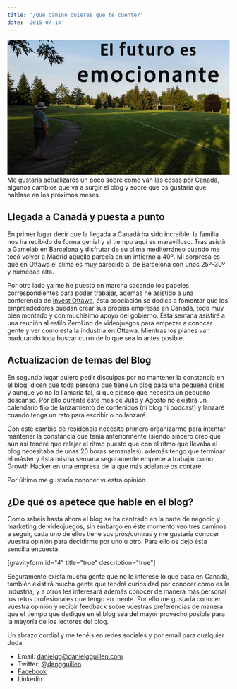 ```yaml
---
title: '¿Qué camino quieres que te cuente?'
date: '2015-07-14'
---
```


![¿Qué camino quieres que te cuente?](images/que-camino.jpg '¿Qué camino quieres que te cuente?')
Me gustaría actualizaros un poco sobre como van las cosas por Canadá, algunos cambios que va a surgir el blog y sobre que os gustaría que hablase en los próximos meses.

## Llegada a Canadá y puesta a punto

En primer lugar decir que la llegada a Canadá ha sido increíble, la familia nos ha recibido de forma genial y el tiempo aquí es maravilloso. Tras asistir a Gamelab en Barcelona y disfrutar de su clima mediterráneo cuando me tocó volver a Madrid aquello parecía en un infierno a 40º. Mi sorpresa es que en Ottawa el clima es muy parecido al de Barcelona con unos 25º-30º y humedad alta.

Por otro lado ya me he puesto en marcha sacando los papeles correspondientes para poder trabajar, además he asistido a una conferencia de [Invest Ottawa](http://investottawa.ca/), ésta asociación se dedica a fomentar que los emprendedores puedan crear sus propias empresas en Canadá, todo muy bien montado y con muchísimo apoyo del gobierno. Ésta semana asistiré a una reunión al estilo ZeroUno de videojuegos para empezar a conocer gente y ver como esta la industria en Ottawa. Mientras los planes van madurando toca buscar curro de lo que sea lo antes posible.

## Actualización de temas del Blog

En segundo lugar quiero pedir disculpas por no mantener la constancia en el blog, dicen que toda persona que tiene un blog pasa una pequeña crisis y aunque yo no lo llamaría tal, si que pienso que necesito un pequeño descanso. Por ello durante éste mes de Julio y Agosto no existirá un calendario fijo de lanzamiento de contenidos (ni blog ni podcast) y lanzaré cuando tenga un rato para escribir o no lanzaré.

Con éste cambio de residencia necesito primero organizarme para intentar mantener la constancia que tenía anteriormente (siendo sincero creo que aún así tendré que relajar el ritmo puesto que con el ritmo que llevaba el blog necesitaba de unas 20 horas semanales), además tengo que terminar el máster y ésta misma semana seguramente empiece a trabajar como Growth Hacker en una empresa de la que más adelante os contaré.

Por último me gustaría conocer vuestra opinión.

## ¿De qué os apetece que hable en el blog?

Como sabéis hasta ahora el blog se ha centrado en la parte de negocio y marketing de videojuegos, sin embargo en éste momento veo tres caminos a seguir, cada uno de ellos tiene sus pros/contras y me gustaría conocer vuestra opinión para decidirme por uno u otro. Para ello os dejo ésta sencilla encuesta.

\[gravityform id="4" title="true" description="true"\]

Seguramente exista mucha gente que no le interese lo que pasa en Canadá, también existirá mucha gente que tendrá curiosidad por conocer como es la industria, y a otros les interesará además conocer de manera más personal los retos profesionales que tengo en mente. Por ello me gustaría conocer vuestra opinión y recibir feedback sobre vuestras preferencias de manera que el tiempo que dedique en el blog sea del mayor provecho posible para la mayoría de los lectores del blog.

Un abrazo cordial y me tenéis en redes sociales y por email para cualquier duda.

- Email: [danielgg@danielgguillen.com](mailto:danielgg@danielgguillen.com)
- Twitter: [@dangguillen](https://twitter.com/dangguillen)
- [Facebook](https://www.facebook.com/DanielGGBlog?ref=hl)
- Linkedin
